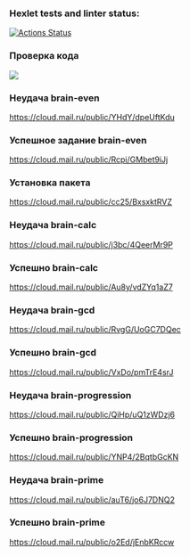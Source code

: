 ### Hexlet tests and linter status:
[![Actions Status](https://github.com/Holerik/frontend-project-44/workflows/hexlet-check/badge.svg)](https://github.com/Holerik/frontend-project-44/actions)
### Проверка кода
<a href="https://codeclimate.com/github/Holerik/frontend-project-44/maintainability"><img src="https://api.codeclimate.com/v1/badges/7d2a644981f4c3eec42b/maintainability" /></a>

### Неудача brain-even
https://cloud.mail.ru/public/YHdY/dpeUftKdu
### Успешное задание brain-even
https://cloud.mail.ru/public/Rcpi/GMbet9iJj
### Установка пакета
https://cloud.mail.ru/public/cc25/BxsxktRVZ
### Неудача brain-calc
https://cloud.mail.ru/public/j3bc/4QeerMr9P
### Успешно brain-calc
https://cloud.mail.ru/public/Au8y/vdZYq1aZ7
### Неудача brain-gcd
https://cloud.mail.ru/public/RvgG/UoGC7DQec
### Успешно brain-gcd
https://cloud.mail.ru/public/VxDo/pmTrE4srJ
### Неудача brain-progression
https://cloud.mail.ru/public/QiHp/uQ1zWDzj6
### Успешно brain-progression
https://cloud.mail.ru/public/YNP4/2BqtbGcKN
### Неудача brain-prime
https://cloud.mail.ru/public/auT6/jo6J7DNQ2
### Успешно brain-prime
https://cloud.mail.ru/public/o2Ed/jEnbKRccw
